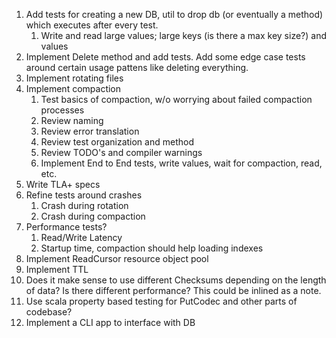 1) Add tests for creating a new DB, util to drop db (or eventually a method) which executes after every test.
   1) Write and read large values; large keys (is there a max key size?) and values
2) Implement Delete method and add tests. Add some edge case tests around certain usage pattens like deleting everything.
3) Implement rotating files
4) Implement compaction
   1) Test basics of compaction, w/o worrying about failed compaction processes
   2) Review naming
   3) Review error translation
   4) Review test organization and method
   5) Review TODO's and compiler warnings
   6) Implement End to End tests, write values, wait for compaction, read, etc.
5) Write TLA+ specs
6) Refine tests around crashes
   1) Crash during rotation
   2) Crash during compaction
7) Performance tests?
   1) Read/Write Latency
   2) Startup time, compaction should help loading indexes
8) Implement ReadCursor resource object pool
9) Implement TTL
10) Does it make sense to use different Checksums depending on the length of data? Is there different performance? This could be inlined as a note.
11) Use scala property based testing for PutCodec and other parts of codebase?
12) Implement a CLI app to interface with DB